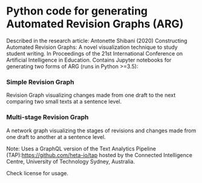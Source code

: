 # Python code for generating Automated Revision Graphs (ARG)
Described in the research article: Antonette Shibani (2020) Constructing Automated Revision Graphs: A novel visualization technique to study student writing. In Proceedings of the 21st International Conference on Artificial Intelligence in Education.
Contains Jupyter notebooks for generating two forms of ARG (runs in Python >=3.5):
### Simple Revision Graph
Revision Graph visualizing changes made from one draft to the next comparing two small texts at a sentence level.
### Multi-stage Revision Graph
A network graph visualizing the stages of revisions and changes made from one draft to another at a sentence level.

Note: Uses a GraphQL version of the Text Analytics Pipeline (TAP):https://github.com/heta-io/tap hosted by the Connected Intelligence Centre, University of Technology Sydney, Australia.

Check license for usage.
